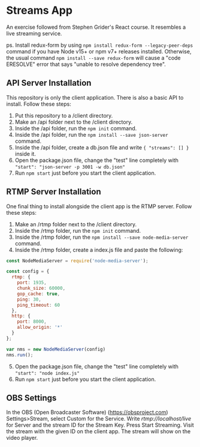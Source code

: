 # Streams App

An exercise followed from Stephen Grider's React course. It resembles a live streaming service.

ps. Install redux-form by using ```npm install redux-form --legacy-peer-deps``` command if you have Node v15+ or npm v7+ releases installed. Otherwise, the usual command ```npm install --save redux-form``` will cause a "code ERESOLVE" error that says "unable to resolve dependency tree".

## API Server Installation

This repository is only the client application. There is also a basic API to install. Follow these steps:

1. Put this repository to a /client directory.
2. Make an /api folder next to the /client directory.
3. Inside the /api folder, run the ```npm init``` command.
4. Inside the /api folder, run the ```npm install --save json-server``` command.
5. Inside the /api folder, create a db.json file and write ```{ "streams": [] }``` inside it.
6. Open the package.json file, change the "test" line completely with ```"start": "json-server -p 3001 -w db.json"```
7. Run ```npm start``` just before you start the client application.

## RTMP Server Installation

One final thing to install alongside the client app is the RTMP server. Follow these steps:

1. Make an /rtmp folder next to the /client directory.
2. Inside the /rtmp folder, run the ```npm init``` command.
3. Inside the /rtmp folder, run the ```npm install --save node-media-server``` command.
4. Inside the /rtmp folder, create a index.js file and paste the following:


```javascript
const NodeMediaServer = require('node-media-server');

const config = {
  rtmp: {
    port: 1935,
    chunk_size: 60000,
    gop_cache: true,
    ping: 30,
    ping_timeout: 60
  },
  http: {
    port: 8000,
    allow_origin: '*'
  }
};

var nms = new NodeMediaServer(config)
nms.run();
```

5. Open the package.json file, change the "test" line completely with ```"start": "node index.js"```
6. Run ```npm start``` just before you start the client application.

## OBS Settings

In the OBS (Open Broadcaster Software) (https://obsproject.com) Settings>Stream, select Custom for the Service. Write *rtmp://localhost/live* for Server and the stream ID for the Stream Key. Press Start Streaming. Visit the stream with the given ID on the client app. The stream will show on the video player.
